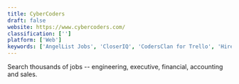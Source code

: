 ```yaml
---
title: CyberCoders
draft: false 
website: https://www.cybercoders.com/
classification: ['']
platform: ['Web']
keywords: ['AngelList Jobs', 'CloserIQ', 'CodersClan for Trello', 'Hirewell', 'Hunt Club', 'IT WORKS Recruitment Inc.', 'Indeed Hire', 'OnStartupJobs', 'TaskRabbit', 'The Muse', 'TrueBlue', 'Victory Lap', 'indeed']
---
```

Search thousands of jobs -- engineering, executive, financial, accounting and sales.